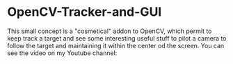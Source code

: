 # OpenCV-Tracker-and-GUI
This small concept is a "cosmetical" addon to OpenCV, which permit to keep track a target and see some interesting useful stuff to pilot a camera to follow the target and maintaining it within the center od the screen.
You can see the video on my Youtube channel: 
